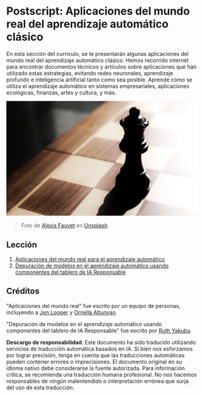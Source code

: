 # Postscript: Aplicaciones del mundo real del aprendizaje automático clásico

En esta sección del currículo, se te presentarán algunas aplicaciones del mundo real del aprendizaje automático clásico. Hemos recorrido internet para encontrar documentos técnicos y artículos sobre aplicaciones que han utilizado estas estrategias, evitando redes neuronales, aprendizaje profundo e inteligencia artificial tanto como sea posible. Aprende cómo se utiliza el aprendizaje automático en sistemas empresariales, aplicaciones ecológicas, finanzas, artes y cultura, y más.

![chess](../../../translated_images/chess.e704a268781bdad85d1876b6c2295742fa0d856e7dcf3659147052df9d3db205.es.jpg)

> Foto de <a href="https://unsplash.com/@childeye?utm_source=unsplash&utm_medium=referral&utm_content=creditCopyText">Alexis Fauvet</a> en <a href="https://unsplash.com/s/photos/artificial-intelligence?utm_source=unsplash&utm_medium=referral&utm_content=creditCopyText">Unsplash</a>

## Lección

1. [Aplicaciones del mundo real para el aprendizaje automático](1-Applications/README.md)
2. [Depuración de modelos en el aprendizaje automático usando componentes del tablero de IA Responsable](2-Debugging-ML-Models/README.md)

## Créditos

"Aplicaciones del mundo real" fue escrito por un equipo de personas, incluyendo a [Jen Looper](https://twitter.com/jenlooper) y [Ornella Altunyan](https://twitter.com/ornelladotcom).

"Depuración de modelos en el aprendizaje automático usando componentes del tablero de IA Responsable" fue escrito por [Ruth Yakubu](https://twitter.com/ruthieyakubu)

**Descargo de responsabilidad**:
Este documento ha sido traducido utilizando servicios de traducción automática basados en IA. Si bien nos esforzamos por lograr precisión, tenga en cuenta que las traducciones automáticas pueden contener errores o imprecisiones. El documento original en su idioma nativo debe considerarse la fuente autorizada. Para información crítica, se recomienda una traducción humana profesional. No nos hacemos responsables de ningún malentendido o interpretación errónea que surja del uso de esta traducción.